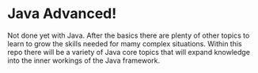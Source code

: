 # Java Advanced!

Not done yet with Java. After the basics there are plenty of other topics to learn to grow the skills needed for mamy complex situations. Within this repo there will be a variety of Java core topics that will expand knowledge into the inner workings of the Java framework. 
